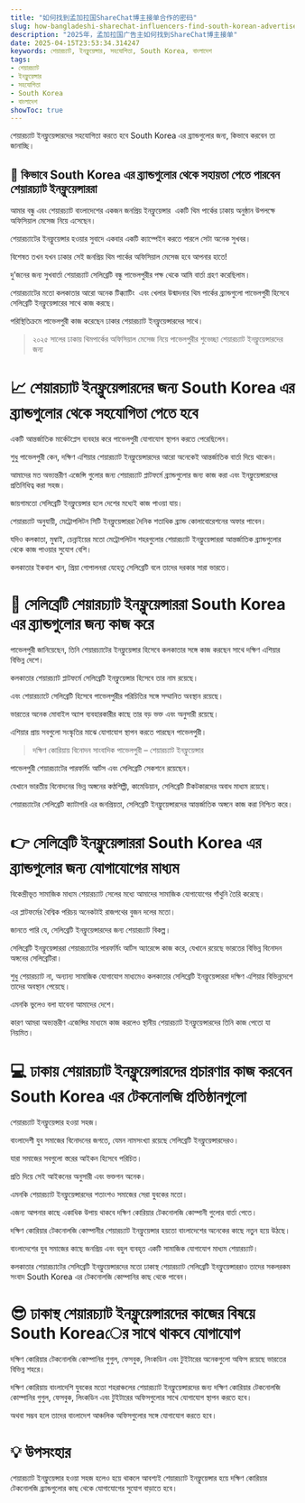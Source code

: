 ```yaml
---
title: "如何找到孟加拉国ShareChat博主接单合作的密码"
slug: how-bangladeshi-sharechat-influencers-find-south-korean-advertisers-2025-04-15
description: "2025年，孟加拉国广告主如何找到ShareChat博主接单"
date: 2025-04-15T23:53:34.314247
keywords: শেয়ারচ্যাট, ইনফ্লুয়েন্সার, সহযোগিতা, South Korea, বাংলাদেশ
tags:
- শেয়ারচ্যাট
- ইনফ্লুয়েন্সার
- সহযোগিতা
- South Korea
- বাংলাদেশ
showToc: true
---
```


শেয়ারচ্যাট ইনফ্লুয়েন্সারদের সহযোগিতা করতে হবে South Korea এর ব্র্যান্ডগুলোর জন্য, কিভাবে করবেন তা জানাচ্ছি।

## 🥷 কিভাবে South Korea এর ব্র্যান্ডগুলোর থেকে সহায়তা পেতে পারবেন শেয়ারচ্যাট ইনফ্লুয়েন্সাররা

আমার বন্ধু এবং শেয়ারচ্যাট বাংলাদেশের একজন জনপ্রিয় ইনফ্লুয়েন্সার  একটি থিম পার্কের ঢাকায় অনুষ্ঠান উপলক্ষে অফিসিয়াল মেসেজ নিয়ে এসেছেন।

শেয়ারচ্যাটের ইনফ্লুয়েন্সার হওয়ার সুবাদে একবার একটি ক্যাম্পেইন করতে পারলে সেটা অনেক সুখবর।

বিশেষত তখন যখন ঢাকার সেই জনপ্রিয় থিম পার্কের অফিসিয়াল মেসেজ হবে আপনার হাতে!

দু’জনের জন্য সুখবার্তা শেয়ারচ্যাট সেলিব্রেটি বন্ধু পাভেলপুরীর পক্ষ থেকে আমি বার্তা গ্রহণ করেছিলাম।

শেয়ারচ্যাটের মতো কলকাতার আরো অনেক টিক্ক্যাটিং  এবং খেলার উন্মাদনার থিম পার্কের ব্র্যান্ডগুলো পাভেলপুরী হিসেবে সেলিব্রেটি ইনফ্লুয়েন্সারের সাথে কাজ করছে।

পরিস্থিতিক্রমে পাভেলপুরী কাজ করেছেন ঢাকার শেয়ারচ্যাট ইনফ্লুয়েন্সারদের সাথে।

> ২০২৫ সালের ঢাকায় থিমপার্কের অফিসিয়াল মেসেজ নিয়ে পাভেলপুরীর শুভেচ্ছা শেয়ারচ্যাট ইনফ্লুয়েন্সারদের জন্য

# 📈 শেয়ারচ্যাট ইনফ্লুয়েন্সারদের জন্য South Korea এর ব্র্যান্ডগুলোর থেকে সহযোগিতা পেতে হবে

একটি আন্তর্জাতিক মার্কেটপ্লেস ব্যবহার করে পাভেলপুরী যোগাযোগ স্থাপন করতে পেরেছিলেন।

শুধু পাভেলপুরী কেন, দক্ষিণ এশিয়ার শেয়ারচ্যাট ইনফ্লুয়েন্সারদের আরো অনেকেই আন্তর্জাতিক বার্তা দিয়ে থাকেন।

আমাদের মত অভ্যন্তরীণ এজেন্সি গুলোর জন্য শেয়ারচ্যাট প্লাটফর্মে ব্র্যান্ডগুলোর জন্য কাজ করা এবং ইনফ্লুয়েন্সারদের প্রতিনিধিত্ব করা সহজ।

জায়গামতো সেলিব্রেটি ইনফ্লুয়েন্সার হলে দেশের মধ্যেই কাজ পাওয়া যায়।

শেয়ারচ্যাট অনুযায়ী, মেট্রোপলিটন সিটি ইনফ্লুয়েন্সাররা দৈনিক শতাধিক ব্র্যান্ড কোলাবোরেশনের অফার পাবেন।

যদিও কলকাতা, মুম্বাই, চেন্নাইয়ের মতো মেট্রোপলিটন শহরগুলোর শেয়ারচ্যাট ইনফ্লুয়েন্সাররা আন্তর্জাতিক ব্র্যান্ডগুলোর থেকে কাজ পাওয়ার সুযোগ বেশি।

কলকাতার ইকবাল খান, প্রিয়া গোপালনরা যেহেতু সেলিব্রেটি বলে তাদের দরকার সারা ভারতে।

# 🎯 সেলিব্রেটি শেয়ারচ্যাট ইনফ্লুয়েন্সাররা South Korea এর ব্র্যান্ডগুলোর জন্য কাজ করে

পাভেলপুরী জানিয়েছেন, তিনি শেয়ারচ্যাটের ইনফ্লুয়েন্সার হিসেবে কলকাতার সঙ্গে কাজ করছেন সাথে দক্ষিণ এশিয়ার বিভিন্ন দেশে।

কলকাতার শেয়ারচ্যাট প্লাটফর্মে সেলিব্রেটি ইনফ্লুয়েন্সার হিসেবে তার নাম রয়েছে।

এবং শেয়ারচ্যাটে সেলিব্রেটি হিসেবে পাভেলপুরীর পরিচিতির সঙ্গে সম্মানিত অবস্থান রয়েছে।

ভারতের অনেক মোবাইল অ্যাপ ব্যবহারকারীর কাছে তার বড় ভক্ত এবং অনুসারী রয়েছে।

এশিয়ার প্রায় সবগুলো সংস্কৃতির মাঝে যোগাযোগ স্থাপন করতে পারছেন পাভেলপুরী।

> দক্ষিণ কোরিয়ায় বিনোদন সাংবাদিক পাভেলপুরী – শেয়ারচ্যাট ইনফ্লুয়েন্সার

পাভেলপুরী শেয়ারচ্যাটের পারফর্মিং আর্টস এবং সেলিব্রেটি সেকশনে রয়েছেন।

যেখানে ভারতীয় বিনোদনের ভিন্ন অঙ্গনের কণ্ঠশিল্পী, কামেডিয়ান, সেলিব্রেটি টিকটকারদের অবাধ মাধ্যম রয়েছে।

শেয়ারচ্যাটের সেলিব্রেটি ক্যাটাগরি এর জনপ্রিয়তা, সেলিব্রেটি ইনফ্লুয়েন্সারদের আন্তর্জাতিক অঙ্গনে কাজ করা নিশ্চিত করে।

# 👉 সেলিব্রেটি ইনফ্লুয়েন্সাররা South Korea এর ব্র্যান্ডগুলোর জন্য যোগাযোগের মাধ্যম

বিকেন্দ্রীভূত সামাজিক মাধ্যম শেয়ারচ্যাট সেলের মধ্যে আমাদের সামাজিক যোগাযোগের গাঁথুনি তৈরি করেছে।

এর প্লাটফর্মের বৈশ্বিক পরিচয় অনেকটাই রাজপথের বুজন দলের মতো।

জানতে পারি যে, সেলিব্রেটি ইনফ্লুয়েন্সারদের জন্য শেয়ারচ্যাট বিকল্প।

সেলিব্রেটি ইনফ্লুয়েন্সাররা শেয়ারচ্যাটের পারফর্মিং আর্টস অ্যারেন্সে কাজ করে, যেখানে রয়েছে ভারতের বিভিন্ন বিনোদন অঙ্গনের সেলিব্রেটিরা।

শুধু শেয়ারচ্যাট না, অন্যান্য সামাজিক যোগাযোগ মাধ্যমেও কলকাতার সেলিব্রেটি ইনফ্লুয়েন্সাররা দক্ষিণ এশিয়ার বিভিন্নদেশে তাদের অবস্থান পেয়েছে।

এমনকি ভুলেও বলা যাবেনা আমাদের দেশে।

কারণ আমরা অভ্যন্তরীণ এজেন্সির মাধ্যমে কাজ করলেও স্থানীয় শেয়ারচ্যাট ইনফ্লুয়েন্সারদের তিনি কাজ পেতো যা নিয়মিত।

# 💻 ঢাকায় শেয়ারচ্যাট ইনফ্লুয়েন্সারদের প্রচারণার কাজ করবেন South Korea এর টেকনোলজি প্রতিষ্ঠানগুলো

শেয়ারচ্যাট ইনফ্লুয়েন্সার হওয়া সহজ।

বাংলাদেশী যুব সমাজের বিনোদনের জগতে, যেমন নামসংখ্যা রয়েছে সেলিব্রেটি ইনফ্লুয়েন্সারদেরও।

যারা সমাজের সবগুলো স্তরের আইকন হিসেবে পরিচিত।

প্রতি দিয়ে সেই আইকনের অনুসারী এবং ভক্তগন অনেক।

এমনকি শেয়ারচ্যাট ইনফ্লুয়েন্সারদের শতাংশও সমাজের সেরা যুবকের মতো।

এজন্য আপনার কাছে একাধিক উপায় থাকবে দক্ষিণ কোরিয়ার টেকনোলজি কোম্পানী গুলোর বার্তা পেতে।

দক্ষিণ কোরিয়ার টেকনোলজি কোম্পানীর শেয়ারচ্যাট ইনফ্লুয়েন্সার হয়তো বাংলাদেশের অনেকের কাছে নতুন হয়ে উঠছে।

বাংলাদেশের যুব সমাজের কাছে জনপ্রিয় এবং বহুল ব্যবহৃত একটি সামাজিক যোগাযোগ মাধ্যম শেয়ারচ্যাট।

কলকাতার শেয়ারচ্যাটের সেলিব্রেটি ইনফ্লুয়েন্সারদের মতো ঢাকাস্থ শেয়ারচ্যাট সেলিব্রেটি ইনফ্লুয়েন্সাররাও তাদের সকলরকম সংবাদ South Korea এর টেকনোলজি কোম্পানির কাছ থেকে পাবেন।

# 😎 ঢাকাস্থ শেয়ারচ্যাট ইনফ্লুয়েন্সারদের কাজের বিষয়ে South Koreaের সাথে থাকবে যোগাযোগ

দক্ষিণ কোরিয়ার টেকনোলজি কোম্পানির গুগুল, ফেসবুক, লিংকডিন এবং টুইটারের অনেকগুলো অফিস রয়েছে ভারতের বিভিন্ন শহরে।

দক্ষিণ কোরিয়ায় বাংলাদেশি যুবকের মতো শহরাঞ্চলের শেয়ারচ্যাট ইনফ্লুয়েন্সারদের জন্য দক্ষিণ কোরিয়ার টেকনোলজি কোম্পানির গুগুল, ফেসবুক, লিংকডিন এবং টুইটারের অফিসগুলোর সাথে যোগাযোগ স্থাপন করতে হবে।

অথবা সম্ভব হলে তাদের বাংলাদেশ আঞ্চলিক অফিসগুলোর সঙ্গে যোগাযোগ করতে হবে।

# 💡 উপসংহার

শেয়ারচ্যাট ইনফ্লুয়েন্সার হওয়া সহজ হলেও হয়ে থাকলে আবশ্যই শেয়ারচ্যাট ইনফ্লুয়েন্সার হয়ে দক্ষিণ কোরিয়ার টেকনোলজি ব্র্যান্ডগুলোর কাছ থেকে যোগাযোগের সুযোগ বাড়াতে হবে।
